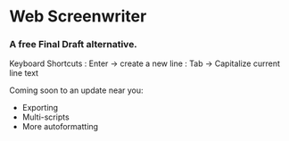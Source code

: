 # Web Screenwriter
### A free Final Draft alternative. 

Keyboard Shortcuts
: Enter -> create a new line
: Tab -> Capitalize current line text

Coming soon to an update near you:
- Exporting
- Multi-scripts
- More autoformatting

